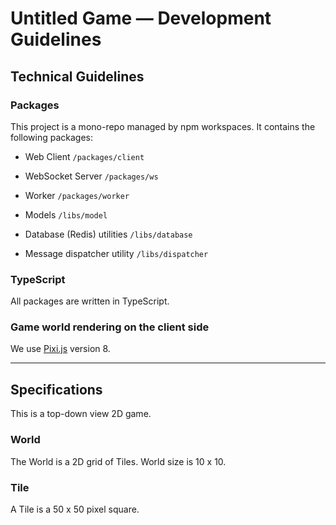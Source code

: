 # Untitled Game — Development Guidelines

## Technical Guidelines

### Packages

This project is a mono-repo managed by npm workspaces. It contains the following packages:

- Web Client `/packages/client`
- WebSocket Server `/packages/ws`
- Worker `/packages/worker`

- Models `/libs/model`
- Database (Redis) utilities `/libs/database`
- Message dispatcher utility `/libs/dispatcher`

### TypeScript

All packages are written in TypeScript.

### Game world rendering on the client side

We use [Pixi.js](https://pixijs.com/) version 8.

---

## Specifications

This is a top-down view 2D game.

### World

The World is a 2D grid of Tiles. World size is 10 x 10.

### Tile

A Tile is a 50 x 50 pixel square.
